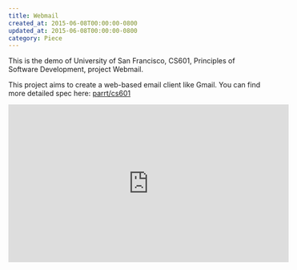 ```yaml
---
title: Webmail
created_at: 2015-06-08T00:00:00-0800
updated_at: 2015-06-08T00:00:00-0800
category: Piece
---
```


This is the demo of University of San Francisco, CS601, Principles of Software Development, project Webmail.

This project aims to create a web-based email client like Gmail.
You can find more detailed spec here: [parrt/cs601](https://github.com/parrt/cs601/blob/master/projects/webmail.md)

<iframe width="560" height="315" src="https://www.youtube.com/embed/kb1CAW9WmVM" frameborder="0" allowfullscreen></iframe>
